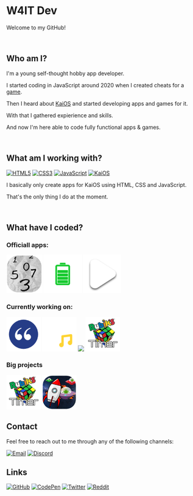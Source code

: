 # W4IT Dev


Welcome to my GitHub!

<br>

## Who am I?
I'm a young self-thought hobby app developer.

I started coding in JavaScript around 2020 when I created cheats for a [game](https://moomooio.fandom.com/wiki/MooMoo.io_Wiki).

Then I heard about [KaiOS](https://www.kaiostech.com/) and started developing apps and games for it.

With that I gathered expierience and skills.

And now I'm here able to code fully functional apps & games.

<br>

## What am I working with?
[![HTML5](https://img.shields.io/badge/HTML5-E34F26?logo=html5&logoColor=white&style=for-the-badge)](https://www.google.com/search?q=HTML5)
[![CSS3](https://img.shields.io/badge/css3-1572B6?logo=html5&logoColor=white&style=for-the-badge)](https://www.google.com/search?q=CSS3)
[![JavaScript](https://img.shields.io/badge/Javascript-F7DF1E?logo=javascript&logoColor=white&style=for-the-badge)](https://www.google.com/search?q=JavaScript)
[![KaiOS](https://img.shields.io/badge/KaiOS-6F02B5?logo=kaios&style=for-the-badge)](https://www.kaiostech.com/)

I basically only create apps for KaiOS using HTML, CSS and JavaScript.

That's the only thing I do at the moment.

<br>

## What have I coded?
### Officiall apps:
[<img style="height: 100px;" src="https://github.com/W4IT-Dev/Falling-Numbers/blob/master/img/icons/icon.png">](https://www.github.com/W4IT-Dev/falling-numbers)
[<img style="height: 100px;" src="https://github.com/W4IT-Dev/Battery-Manager/blob/main/assets/image/icon.png">](https://www.github.com/W4IT-Dev/battery-manager)
[<img style="height: 100px;" src="https://github.com/W4IT-Dev/bored/blob/main/icon_112.png">](https://github.com/W4IT-Dev/Bored)

### Currently working on:
[<img style="height: 90px;" src="https://github.com/W4IT-Dev/Quotle/blob/main/icon.png">](https://github.com/W4IT-Dev/Quotle)
[<img style="height: 90px;" src="https://github.com/W4IT-Dev/Get-Your-Lyrics/blob/main/icon.png">](https://github.com/W4IT-Dev/Get-Your-Lyrics)
[<img style="height: 90px;" src="https://github.com/W4IT-Dev/W4IT-Dev/assets/110252354/44092a6c-1a27-43f7-9004-8b684c4b9ec4">](https://github.com/W4IT-Dev/Stay-hydrated/)
[<img style="height: 90px;" src="https://github.com/W4IT-Dev/Rubiks-Cube-Timer/blob/main/img/icon.png">](https://github.com/W4IT-Dev/Rubiks-Cube-Timer)

### Big projects
[<img style="height: 90px;" src="https://github.com/W4IT-Dev/Rubiks-Cube-Timer/blob/main/img/icon.png">](https://github.com/W4IT-Dev/Rubiks-Cube-Timer)
[<img style="height: 90px;" src="https://github.com/W4IT-Dev/Space-Shuttle/blob/main/img/icons/icon.png">](https://github.com/W4IT-Dev/space-shuttle)


## Contact
Feel free to reach out to me through any of the following channels:

[![Email](https://img.shields.io/badge/Email-w4it.dev.business@gmail.com-EA4335?logo=gmail&style=for-the-badge)](mailto:w4it.dev.business@gmail.com)
[![Discord](https://img.shields.io/badge/Discord-@w4it.yt-5865F2?logo=discord&style=for-the-badge)](https://www.discord.com/users/1061357254126866495/)


## Links
[![GitHub](https://img.shields.io/badge/GitHub-@W4IT--Dev-181717?logo=github&style=for-the-badge)‎](https://www.github.com/W4IT-Dev/)
[![CodePen](https://img.shields.io/badge/CodePen-@W4IT-000000?logo=codepen&style=for-the-badge)‎](https://www.codepen.io/W4IT/)
[![Twitter](https://img.shields.io/badge/Twitter-@W4IT%20Dev-1D9BF0?logo=twitter&style=for-the-badge)](https://twitter.com/W4ITdev)‎
[![Reddit](https://img.shields.io/badge/Reddit-@W4IT--Dev-FF4500?logo=reddit&style=for-the-badge)](‎https://www.reddit.com/user/W4IT-DEV/)
